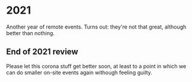 # 2021

Another year of remote events. Turns out: they're not that great, although better than nothing.

## End of 2021 review

Please let this corona stuff get better soon, at least to a point in which we can do smaller on-site events again withough feeling guilty.